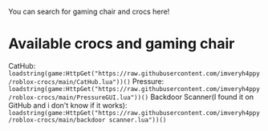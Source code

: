 You can search for gaming chair and crocs here!

# Available crocs and gaming chair
CatHub:  ```loadstring(game:HttpGet("https://raw.githubusercontent.com/imveryh4ppy/roblox-crocs/main/CatHub.lua"))()```
Pressure: ```loadstring(game:HttpGet("https://raw.githubusercontent.com/imveryh4ppy/roblox-crocs/main/PressureGUI.lua"))()```
Backdoor Scanner(I found it on GitHub and i don't know if it works): ```loadstring(game:HttpGet("https://raw.githubusercontent.com/imveryh4ppy/roblox-crocs/main/backdoor scanner.lua"))()```
